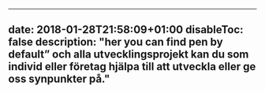 ---

date: 2018-01-28T21:58:09+01:00
disableToc: false
description: "her you can find pen by default” och alla utvecklingsprojekt kan du som individ eller företag hjälpa till att utveckla eller ge oss synpunkter på."
---